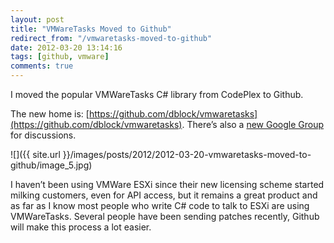 ```yaml
---
layout: post
title: "VMWareTasks Moved to Github"
redirect_from: "/vmwaretasks-moved-to-github"
date: 2012-03-20 13:14:16
tags: [github, vmware]
comments: true
---
```

I moved the popular VMWareTasks C# library from CodePlex to Github.

The new home is: [https://github.com/dblock/vmwaretasks](https://github.com/dblock/vmwaretasks). There’s also a [new Google Group](http://groups.google.com/group/vmwaretasks) for discussions.

![]({{ site.url }}/images/posts/2012/2012-03-20-vmwaretasks-moved-to-github/image_5.jpg)

I haven’t been using VMWare ESXi since their new licensing scheme started milking customers, even for API access, but it remains a great product and as far as I know most people who write C# code to talk to ESXi are using VMWareTasks. Several people have been sending patches recently, Github will make this process a lot easier.
